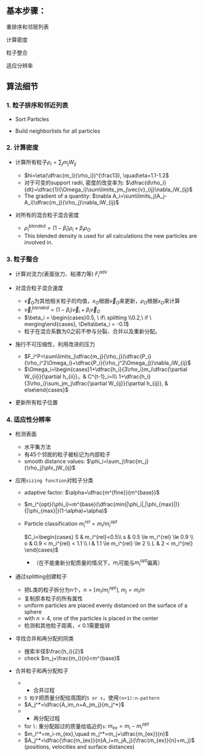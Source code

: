 ## 基本步骤：
重排序和邻居列表

计算密度

粒子整合

适应分辨率



## 算法细节

### 1. 粒子排序和邻近列表

- Sort Particles

- Build neighborlists for all particles

###  2. 计算密度

- 计算所有粒子$\rho_i = \sum_jm_jW_{ij}$
  - $hi=\eta(\dfrac{m_i}{\rho_i})^{\frac13}, \quad\eta=1.1-1.2$
  - 对于可变的support radii, 密度的改变率为: $\dfrac{d\rho_i}{dt}=\dfrac{1}{\Omega_i}\sum\limits_jm_j\vec{v}_{ij}\nabla_iW_{ij}$
  - The gradient of a quantity: $\nabla A_i=\sum\limits_j(A_j-A_i)\dfrac{m_j}{\rho_j}\nabla_iW_{ij}$

- 对所有的混合粒子混合密度
  - $\rho_i^{blended}=(1-\beta_i)\rho_i+\beta_i\rho_O$
  - This blended density is used for all calculations the new particles are involved in.


###  3. 粒子整合

- 计算对流力(表面张力、粘滞力等) $F_i^{adv}$
- 对混合粒子混合速度 
   - $\vec{v}_O$为其他相关粒子的均值，$x_O$根据$\vec{v}_O$来更新，$\rho_O$根据$x_O$来计算
  - $\vec{v}^{blended}_i=(1-\beta_i)\vec{v}_i+\beta_i\vec{v}_O$
  - $\beta_i = \begin{cases}0.5, \ if\ splitting \\0.2,\ if \ merging\end{cases}, \Delta\beta_i = -0.1$
  - 粒子在混合系数为0之前不参与分裂、合并以及重新分配。
- 施行不可压缩性，利用改进的压力
   - $F_i^P=\sum\limits_j\dfrac{m_j}{\rho_j}(\dfrac{P_i}{\rho_i^2\Omega_i}+\dfrac{P_i}{\rho_j^2\Omega_j})\nabla_iW_{ij}$
   - $\Omega_i=\begin{cases}1+\dfrac{h_i}{3\rho_i}m_i\dfrac{\partial W_{ii}}{\partial h_{ii}}，& C^{t-1}_i=l\\
   1+\dfrac{h_i}{3\rho_i}\sum_jm_j\dfrac{\partial W_{ij}}{\partial h_{ij}}, & else\end{cases}$

- 更新所有粒子位置

### 4. 适应性分辨率

- 检测表面
  - 水平集方法
  - 有45个邻居的粒子被标记为内部粒子
  - smooth distance values: $\phi_i=\sum_j\frac{m_j}{\rho_j}\phi_jW_{ij}$

- 应用`sizing function`对粒子分类

  - adaptive factor: $\alpha=\dfrac{m^{fine}}{m^{base}}$

  - $m_i^{opt}(\phi_i)=m^{base}(\dfrac{min(|\phi_i|,|\phi_{max}|)}{|\phi_{max}|}(1-\alpha)+\alpha)$

  - Particle classification $m_i^{rel} = m_i / m_i^{opt}$

    $C_i=\begin{cases}
    S & m_i^{rel}<0.5\\
    s & 0.5 \le m_i^{rel} \le 0.9 \\
    o & 0.9 < m_i^{rel} < 1.1 \\
    l & 1.1 \le m_i^{rel} \le 2 \\
    L & 2 < m_i^{rel}
	  \end{cases}$
	
	- （在不能重新分配质量的情况下，$m_i$可能与$m_i^{opt}$偏离）

- 通过splitting创建粒子
  - 把L类的粒子拆分为n个，$n=\lceil{m_i}/{m_i^{opt}}\rceil$, $m_j=m_i/n$
  - 复制原本粒子的所有属性
  - uniform particles are placed evenly distanced on the surface of a sphere
  - with $n>4$, one of the particles is placed in the center
  - 检测和其他粒子距离，< 0.1需要旋转
  
- 寻找合并和再分配的同类

  - 搜索半径$\frac{h_i}{2}$
  - check $m_j+\frac{m_i}{n}<m^{base}$


- 合并粒子和再分配粒子

    - - 合并过程
    - `S 粒子`把质量分配给周围的`S or s`，使用`(n+1):n-pattern`
    - $A_j^*=\dfrac{A_im_n+A_jm_j}{m_j^*}$
    - - 再分配过程
    - for `l`: 重分配超过的质量给临近的`s`: $m_{ex} = m_i - m_i^{opt}$
    - $m_i^*=m_i-m_{ex},\quad m_j^*=m_j+\dfrac{m_{ex}}{n}$
    - $A_j^*=\dfrac{\frac{m_{ex}}{n}A_i+m_jA_j}{\frac{m_{ex}}{n}+m_j}$  (positions, velocities and surface distances)

